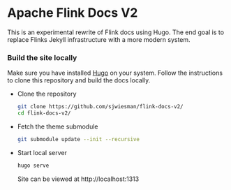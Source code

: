 # Apache Flink Docs V2

This is an experimental rewrite of Flink docs using Hugo.
The end goal is to replace Flinks Jekyll infrastructure with a more modern system. 

### Build the site locally

Make sure you have installed
[Hugo](https://gohugo.io/getting-started/installing/) on your
system. Follow the instructions to clone this repository and build the
docs locally.

  * Clone the repository
	```sh
	git clone https://github.com/sjwiesman/flink-docs-v2/
	cd flink-docs-v2/
	```
  * Fetch the theme submodule
	```sh
	git submodule update --init --recursive
	```
  * Start local server
	```sh
	hugo serve
	```
	Site can be viewed at http://localhost:1313
